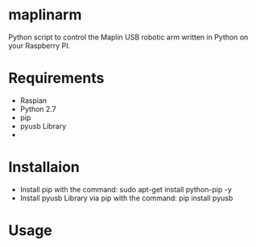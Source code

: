 maplinarm
=========

Python script to control the Maplin USB robotic arm written in Python on your Raspberry PI.

Requirements
============

- Raspian
- Python 2.7
- pip
- pyusb Library
- 

Installaion
===========

- Install pip with the command: sudo apt-get install python-pip -y
- Install pyusb Library via pip with the command: pip install pyusb

Usage
=====

